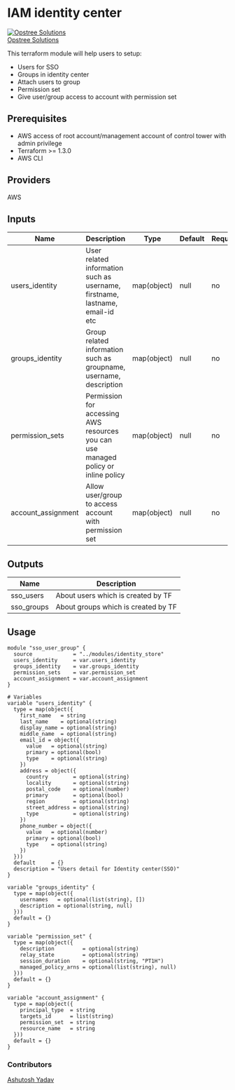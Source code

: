 # IAM identity center
[![Opstree Solutions][opstree_avatar]][opstree_homepage]<br/>[Opstree Solutions][opstree_homepage] 

  [opstree_homepage]: https://opstree.github.io/
  [opstree_avatar]: https://img.cloudposse.com/150x150/https://github.com/opstree.png

This terraform module will help users to setup:
- Users for SSO
- Groups in identity center
- Attach users to group 
- Permission set
- Give user/group access to account with permission set
## Prerequisites
- AWS access of root account/management account of control tower with admin privilege
- Terraform >= 1.3.0
- AWS CLI
## Providers
AWS
## Inputs
| Name | Description | Type | Default | Required |
|-------|----------|------|-----|-----|
|users_identity|User related information such as username, firstname, lastname, email-id etc|map(object)| null | no |
|groups_identity|Group related information such as groupname, username, description | map(object) | null | no
| permission_sets | Permission for accessing AWS resources you can use managed policy or inline policy | map(object) | null | no
|account_assignment|Allow user/group to access account with permission set| map(object)| null | no |

## Outputs
| Name | Description |
|------|-------------|
|sso_users|About users which is created by TF|
|sso_groups| About groups which is created by TF

## Usage
```hcl
module "sso_user_group" {
  source             = "../modules/identity_store"
  users_identity     = var.users_identity
  groups_identity    = var.groups_identity
  permission_sets    = var.permission_set
  account_assignment = var.account_assignment
}

# Variables
variable "users_identity" {
  type = map(object({
    first_name   = string
    last_name    = optional(string)
    display_name = optional(string)
    middle_name  = optional(string)
    email_id = object({
      value   = optional(string)
      primary = optional(bool)
      type    = optional(string)
    })
    address = object({
      country        = optional(string)
      locality       = optional(string)
      postal_code    = optional(number)
      primary        = optional(bool)
      region         = optional(string)
      street_address = optional(string)
      type           = optional(string)
    })
    phone_number = object({
      value   = optional(number)
      primary = optional(bool)
      type    = optional(string)
    })
  }))
  default     = {}
  description = "Users detail for Identity center(SSO)"
}

variable "groups_identity" {
  type = map(object({
    usernames   = optional(list(string), [])
    description = optional(string, null)
  }))
  default = {}
}

variable "permission_set" {
  type = map(object({
    description         = optional(string)
    relay_state         = optional(string)
    session_duration    = optional(string, "PT1H")
    managed_policy_arns = optional(list(string), null)
  }))
  default = {}
}

variable "account_assignment" {
  type = map(object({
    principal_type  = string
    targets_id      = list(string)
    permission_set  = string
    resource_name   = string
  }))
  default = {}
}
```

### Contributors
[Ashutosh Yadav](https://github.com/ashutoshyadav66)
